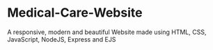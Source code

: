 # Medical-Care-Website
A responsive, modern and beautiful Website made using  HTML,  CSS, JavaScript, NodeJS, Express and EJS 
